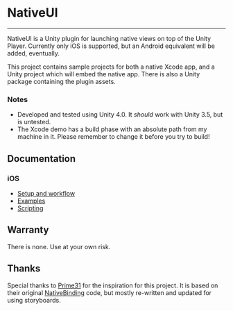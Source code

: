 NativeUI
========

***

NativeUI is a Unity plugin for launching native views on top of the Unity Player. 
Currently only iOS is supported, but an Android equivalent will be added, eventually.

This project contains sample projects for both a native Xcode app, and a Unity project 
which will embed the native app. There is also a Unity package containing the plugin assets.


### Notes

- Developed and tested using Unity 4.0. It _should_ work with Unity 3.5, but is untested. 
- The Xcode demo has a build phase with an absolute path from my machine in it. Please remember to change it before you try to build! 


Documentation
-------------

### iOS
- [Setup and workflow](Docs/iOS_Setup.md)
- [Examples](Docs/iOS_Examples.md)
- [Scripting](Docs/iOS_Scripting.md)


Warranty
--------

There is none. Use at your own risk. 


Thanks
------

Special thanks to [Prime31](http://www.prime31.com) for the inspiration for this project. It is 
based on their original 
[NativeBinding](https://github.com/prime31/P31UnityAddOns/tree/faca2ae8a7f38374b8a93b8e7d828fcf979b9bda) 
code, but mostly re-written and updated for using storyboards.

